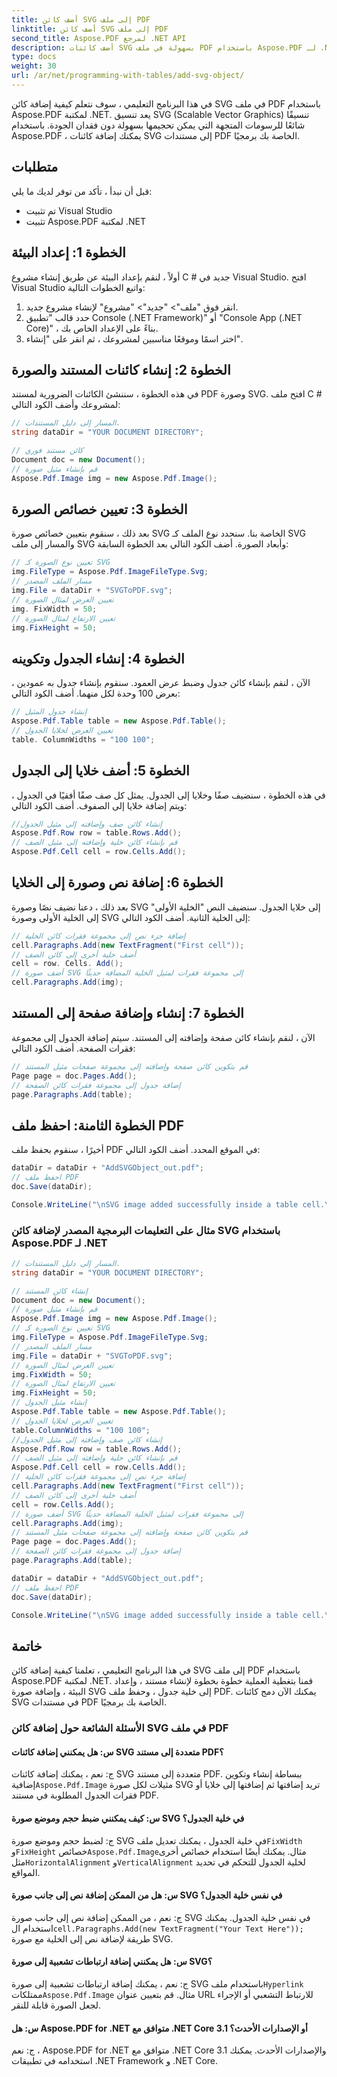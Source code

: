 ```yaml
---
title: أضف كائن SVG إلى ملف PDF
linktitle: أضف كائن SVG إلى ملف PDF
second_title: Aspose.PDF لمرجع .NET API
description: أضف كائنات SVG بسهولة في ملف PDF باستخدام Aspose.PDF لـ .NET.
type: docs
weight: 30
url: /ar/net/programming-with-tables/add-svg-object/
---
```

في هذا البرنامج التعليمي ، سوف نتعلم كيفية إضافة كائن SVG في ملف PDF باستخدام Aspose.PDF لمكتبة .NET. يعد تنسيق SVG (Scalable Vector Graphics) تنسيقًا شائعًا للرسومات المتجهة التي يمكن تحجيمها بسهولة دون فقدان الجودة. باستخدام Aspose.PDF ، يمكنك إضافة كائنات SVG إلى مستندات PDF الخاصة بك برمجيًا.

## متطلبات

قبل أن نبدأ ، تأكد من توفر لديك ما يلي:

- تم تثبيت Visual Studio
- تثبيت Aspose.PDF لمكتبة .NET

## الخطوة 1: إعداد البيئة

أولاً ، لنقم بإعداد البيئة عن طريق إنشاء مشروع C # جديد في Visual Studio. افتح Visual Studio واتبع الخطوات التالية:

1. انقر فوق "ملف"> "جديد"> "مشروع" لإنشاء مشروع جديد.
2. حدد قالب "تطبيق Console (.NET Framework)" أو "Console App (.NET Core)" ، بناءً على الإعداد الخاص بك.
3. اختر اسمًا وموقعًا مناسبين لمشروعك ، ثم انقر على "إنشاء".

## الخطوة 2: إنشاء كائنات المستند والصورة

في هذه الخطوة ، سننشئ الكائنات الضرورية لمستند PDF وصورة SVG. افتح ملف C # لمشروعك وأضف الكود التالي:

```csharp
// المسار إلى دليل المستندات.
string dataDir = "YOUR DOCUMENT DIRECTORY";

// كائن مستند فوري
Document doc = new Document();
// قم بإنشاء مثيل صورة
Aspose.Pdf.Image img = new Aspose.Pdf.Image();
```

## الخطوة 3: تعيين خصائص الصورة

بعد ذلك ، سنقوم بتعيين خصائص صورة SVG الخاصة بنا. سنحدد نوع الملف كـ SVG والمسار إلى ملف SVG وأبعاد الصورة. أضف الكود التالي بعد الخطوة السابقة:

```csharp
// تعيين نوع الصورة كـ SVG
img.FileType = Aspose.Pdf.ImageFileType.Svg;
// مسار الملف المصدر
img.File = dataDir + "SVGToPDF.svg";
// تعيين العرض لمثال الصورة
img. FixWidth = 50;
// تعيين الارتفاع لمثال الصورة
img.FixHeight = 50;
```

## الخطوة 4: إنشاء الجدول وتكوينه

الآن ، لنقم بإنشاء كائن جدول وضبط عرض العمود. سنقوم بإنشاء جدول به عمودين ، بعرض 100 وحدة لكل منهما. أضف الكود التالي:

```csharp
// إنشاء جدول المثيل
Aspose.Pdf.Table table = new Aspose.Pdf.Table();
// تعيين العرض لخلايا الجدول
table. ColumnWidths = "100 100";
```

## الخطوة 5: أضف خلايا إلى الجدول

في هذه الخطوة ، سنضيف صفًا وخلايا إلى الجدول. يمثل كل صف صفًا أفقيًا في الجدول ، ويتم إضافة خلايا إلى الصفوف. أضف الكود التالي:

```csharp
//إنشاء كائن صف وإضافته إلى مثيل الجدول
Aspose.Pdf.Row row = table.Rows.Add();
// قم بإنشاء كائن خلية وإضافته إلى مثيل الصف
Aspose.Pdf.Cell cell = row.Cells.Add();
```

## الخطوة 6: إضافة نص وصورة إلى الخلايا

بعد ذلك ، دعنا نضيف نصًا وصورة SVG إلى خلايا الجدول. سنضيف النص "الخلية الأولى" إلى الخلية الأولى وصورة SVG إلى الخلية الثانية. أضف الكود التالي:

```csharp
// إضافة جزء نص إلى مجموعة فقرات كائن الخلية
cell.Paragraphs.Add(new TextFragment("First cell"));
// أضف خلية أخرى إلى كائن الصف
cell = row. Cells. Add();
// أضف صورة SVG إلى مجموعة فقرات لمثيل الخلية المضافة حديثًا
cell.Paragraphs.Add(img);
```

## الخطوة 7: إنشاء وإضافة صفحة إلى المستند

الآن ، لنقم بإنشاء كائن صفحة وإضافته إلى المستند. سيتم إضافة الجدول إلى مجموعة فقرات الصفحة. أضف الكود التالي:

```csharp
// قم بتكوين كائن صفحة وإضافته إلى مجموعة صفحات مثيل المستند
Page page = doc.Pages.Add();
// إضافة جدول إلى مجموعة فقرات كائن الصفحة
page.Paragraphs.Add(table);
```

## الخطوة الثامنة: احفظ ملف PDF

أخيرًا ، سنقوم بحفظ ملف PDF في الموقع المحدد. أضف الكود التالي:

```csharp
dataDir = dataDir + "AddSVGObject_out.pdf";
// احفظ ملف PDF
doc.Save(dataDir);

Console.WriteLine("\nSVG image added successfully inside a table cell.\nFile saved at " + dataDir);
```

### مثال على التعليمات البرمجية المصدر لإضافة كائن SVG باستخدام Aspose.PDF لـ .NET

```csharp
// المسار إلى دليل المستندات.
string dataDir = "YOUR DOCUMENT DIRECTORY";

// إنشاء كائن المستند
Document doc = new Document();
// قم بإنشاء مثيل صورة
Aspose.Pdf.Image img = new Aspose.Pdf.Image();
// تعيين نوع الصورة كـ SVG
img.FileType = Aspose.Pdf.ImageFileType.Svg;
// مسار الملف المصدر
img.File = dataDir + "SVGToPDF.svg";
// تعيين العرض لمثال الصورة
img.FixWidth = 50;
// تعيين الارتفاع لمثال الصورة
img.FixHeight = 50;
// إنشاء مثيل الجدول
Aspose.Pdf.Table table = new Aspose.Pdf.Table();
// تعيين العرض لخلايا الجدول
table.ColumnWidths = "100 100";
//إنشاء كائن صف وإضافته إلى مثيل الجدول
Aspose.Pdf.Row row = table.Rows.Add();
// قم بإنشاء كائن خلية وإضافته إلى مثيل الصف
Aspose.Pdf.Cell cell = row.Cells.Add();
// إضافة جزء نص إلى مجموعة فقرات كائن الخلية
cell.Paragraphs.Add(new TextFragment("First cell"));
// أضف خلية أخرى إلى كائن الصف
cell = row.Cells.Add();
// أضف صورة SVG إلى مجموعة فقرات لمثيل الخلية المضافة حديثًا
cell.Paragraphs.Add(img);
// قم بتكوين كائن صفحة وإضافته إلى مجموعة صفحات مثيل المستند
Page page = doc.Pages.Add();
// إضافة جدول إلى مجموعة فقرات كائن الصفحة
page.Paragraphs.Add(table);

dataDir = dataDir + "AddSVGObject_out.pdf";
// احفظ ملف PDF
doc.Save(dataDir);

Console.WriteLine("\nSVG image added successfully inside a table cell.\nFile saved at " + dataDir);            
```

## خاتمة

في هذا البرنامج التعليمي ، تعلمنا كيفية إضافة كائن SVG إلى ملف PDF باستخدام Aspose.PDF لمكتبة .NET. قمنا بتغطية العملية خطوة بخطوة لإنشاء مستند ، وإعداد البيئة ، وإضافة صورة SVG إلى خلية جدول ، وحفظ ملف PDF. يمكنك الآن دمج كائنات SVG في مستندات PDF الخاصة بك برمجيًا.

### الأسئلة الشائعة حول إضافة كائن SVG في ملف PDF

#### س: هل يمكنني إضافة كائنات SVG متعددة إلى مستند PDF؟

 ج: نعم ، يمكنك إضافة كائنات SVG متعددة إلى مستند PDF. ببساطة إنشاء وتكوين إضافية`Aspose.Pdf.Image` مثيلات لكل صورة SVG تريد إضافتها ثم إضافتها إلى خلايا أو فقرات الجدول المطلوبة في مستند PDF.

#### س: كيف يمكنني ضبط حجم وموضع صورة SVG في خلية الجدول؟

 ج: لضبط حجم وموضع صورة SVG في خلية الجدول ، يمكنك تعديل ملف`FixWidth` و`FixHeight` خصائص`Aspose.Pdf.Image`مثال. يمكنك أيضًا استخدام خصائص أخرى مثل`HorizontalAlignment` و`VerticalAlignment` لخلية الجدول للتحكم في تحديد المواقع.

#### س: هل من الممكن إضافة نص إلى جانب صورة SVG في نفس خلية الجدول؟

 ج: نعم ، من الممكن إضافة نص إلى جانب صورة SVG في نفس خلية الجدول. يمكنك استخدام ال`cell.Paragraphs.Add(new TextFragment("Your Text Here"));` طريقة لإضافة نص إلى الخلية مع صورة SVG.

#### س: هل يمكنني إضافة ارتباطات تشعبية إلى صورة SVG؟

 ج: نعم ، يمكنك إضافة ارتباطات تشعبية إلى صورة SVG باستخدام ملف`Hyperlink` ممتلكات`Aspose.Pdf.Image` مثال. قم بتعيين عنوان URL للارتباط التشعبي أو الإجراء لجعل الصورة قابلة للنقر.

#### س: هل Aspose.PDF for .NET متوافق مع .NET Core 3.1 أو الإصدارات الأحدث؟

ج: نعم ، Aspose.PDF for .NET متوافق مع .NET Core 3.1 والإصدارات الأحدث. يمكنك استخدامه في تطبيقات .NET Framework و .NET Core.